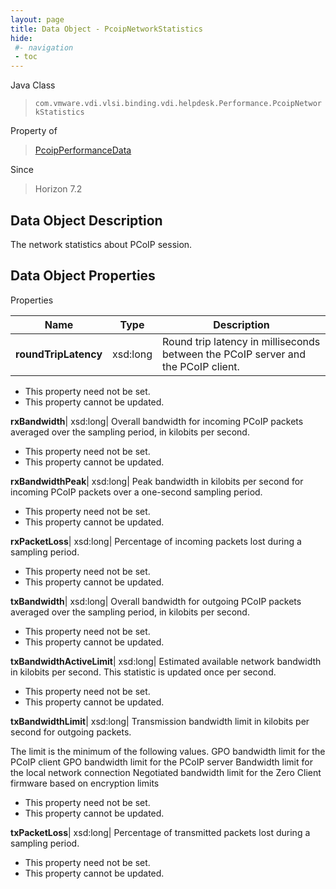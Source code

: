 ```yaml
---
layout: page
title: Data Object - PcoipNetworkStatistics
hide:
 #- navigation
 - toc
---
```






Java Class  
> `com.vmware.vdi.vlsi.binding.vdi.helpdesk.Performance.PcoipNetworkStatistics`

Property of  
> [PcoipPerformanceData](vdi.helpdesk.Performance.PcoipPerformanceData.md#field_detail)

Since  
> Horizon 7.2


## Data Object Description 

The network statistics about PCoIP session. 

## Data Object Properties

Properties

Name |  Type |  Description   
---|---|---  
**roundTripLatency**|  xsd:long|  Round trip latency in milliseconds between the PCoIP server and the PCoIP client.   


* This property need not be set.
* This property cannot be updated.

  
**rxBandwidth**|  xsd:long|  Overall bandwidth for incoming PCoIP packets averaged over the sampling period, in kilobits per second.   


* This property need not be set.
* This property cannot be updated.

  
**rxBandwidthPeak**|  xsd:long|  Peak bandwidth in kilobits per second for incoming PCoIP packets over a one-second sampling period.   


* This property need not be set.
* This property cannot be updated.

  
**rxPacketLoss**|  xsd:long|  Percentage of incoming packets lost during a sampling period.   


* This property need not be set.
* This property cannot be updated.

  
**txBandwidth**|  xsd:long|  Overall bandwidth for outgoing PCoIP packets averaged over the sampling period, in kilobits per second.   


* This property need not be set.
* This property cannot be updated.

  
**txBandwidthActiveLimit**|  xsd:long|  Estimated available network bandwidth in kilobits per second. This statistic is updated once per second.   


* This property need not be set.
* This property cannot be updated.

  
**txBandwidthLimit**|  xsd:long|  Transmission bandwidth limit in kilobits per second for outgoing packets. 

The limit is the minimum of the following values.  GPO bandwidth limit for the PCoIP client  GPO bandwidth limit for the PCoIP server  Bandwidth limit for the local network connection  Negotiated bandwidth limit for the Zero Client firmware based on encryption limits  
  


* This property need not be set.
* This property cannot be updated.

  
**txPacketLoss**|  xsd:long|  Percentage of transmitted packets lost during a sampling period.   


* This property need not be set.
* This property cannot be updated.

  
  
  
  
  
  
